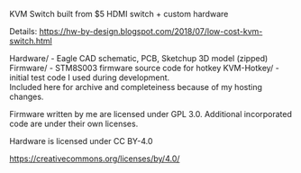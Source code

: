 KVM Switch
built from $5 HDMI switch + custom hardware

Details: https://hw-by-design.blogspot.com/2018/07/low-cost-kvm-switch.html

Hardware/ - Eagle CAD schematic, PCB, Sketchup 3D model (zipped)
Firmware/ - STM8S003 firmware source code for hotkey
KVM-Hotkey/ - initial test code I used during development.  
Included here for archive and completeiness because of my hosting changes.

Firmware written by me are licensed under GPL 3.0. 
Additional incorporated code are under their own licenses.

Hardware is licensed under CC BY-4.0

https://creativecommons.org/licenses/by/4.0/


